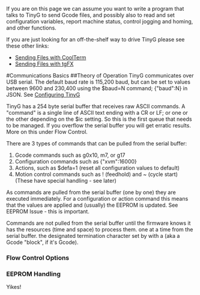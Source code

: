 If you are on this page we can assume you want to write a program that talks to TinyG to send Gcode files, and possibly also to read and set configuration variables, report machine status, control jogging and homing, and other functions.

If you are just looking for an off-the-shelf way to drive TinyG please see these other links:
* [Sending Files with CoolTerm](https://github.com/synthetos/TinyG/wiki/TinyG-Sending-Files-with-CoolTerm)<br>
* [Sending Files with tgFX](https://github.com/synthetos/TinyG/wiki/TinyG-Sending-Files-with-tgFX)<br>

#Communications Basics
##Theory of Operation
TinyG communicates over USB serial. The default baud rate is 115,200 baud, but can be set to values between 9600 and 230,400 using the $baud=N command; {"baud":N} in JSON. See [Configuring TinyG](https://github.com/synthetos/TinyG/wiki/TinyG-Configuration#system-group)

TinyG has a 254 byte serial buffer that receives raw ASCII commands. A "command" is a single line of ASCII text ending with a CR or LF; or one or the other depending on the $ic setting. So this is the first queue that needs to be managed. If you overflow the serial buffer you will get erratic results. More on this under Flow Control.

There are 3 types of commands that can be pulled from the serial buffer:

1. Gcode commands such as g0x10, m7, or g17
1. Configuration commands such as {"xvm":16000}
1. Actions, such as $defa=1 (reset all configuration values to default)
1. Motion control commands such as ! (feedhold) and ~ (cycle start) (These have special handling - see later)

As commands are pulled from the serial buffer (one by one) they are executed immediately. For a configuration or action command this means that the values are applied and (usually) the EEPROM is updated. See EEPROM Issue - this is important.

Commands are not pulled from the serial buffer until the firmware knows it has the resources (time and space) to process them. 
 one at a time from the serial buffer.
the designated termination character set by  with a  (aka a Gcode "block", if it's Gcode).



### Flow Control Options

### EEPROM Handling
Yikes!
